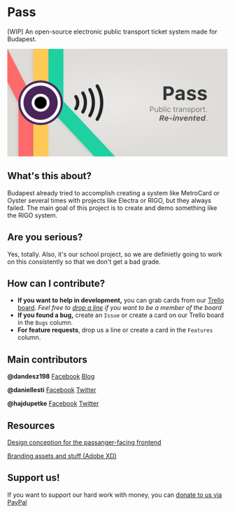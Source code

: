# Pass
[WIP] An open-source electronic public transport ticket system made for Budapest.

![Pass banner with slogan](https://github.com/dandesz198/pass/blob/master/assets/Banner%20-%20with%20slogan.png?raw=true)

## What's this about?
Budapest already tried to accomplish creating a system like MetroCard or Oyster several times with projects like Electra or RIGO, but they always failed. The main goal of this project is to create and demo something like the RIGO system.

## Are you serious?
Yes, totally. Also, it's our school project, so we are definietly going to work on this consistently so that we don't get a bad grade.

## How can I contribute?

* **If you want to help in development,** you can grab cards from our [Trello board](https://trello.com/b/QhJUPS7o/pass). *Feel free to [drop a line](mailto:daniel.gergely@risingstack.com) if you want to be a member of the board*
* **If you found a bug,** create an `Issue` or create a card on our Trello board in the `Bugs` column.
* **For feature requests**, drop us a line or create a card in the `Features` column.

## Main contributors
**@dandesz198** [Facebook](fb.me/dandesz198) [Blog](blog.risingstack.com/author/danielg/)

**@daniellesti** [Facebook](fb.me/lestid) [Twitter](twitter.com/lesti_dnl)

**@hajdupetke** [Facebook](fb.me/hajdupetke) [Twitter](twitter.com/hajdupetke)

## Resources
[Design conception for the passanger-facing frontend](https://szifon.com/2017/07/30/bkk-online-shop-design-koncepcio/)

[Branding assets and stuff (Adobe XD)](https://xd.adobe.com/spec/1661cfda-8373-48a4-4555-6d6bc09d04e7-6050/)

## Support us!

If you want to support our hard work with money, you can [donate to us via PayPal](paypal.me/dandesz198)
